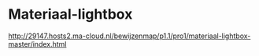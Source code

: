 # Materiaal-lightbox
http://29147.hosts2.ma-cloud.nl/bewijzenmap/p1.1/pro1/materiaal-lightbox-master/index.html
